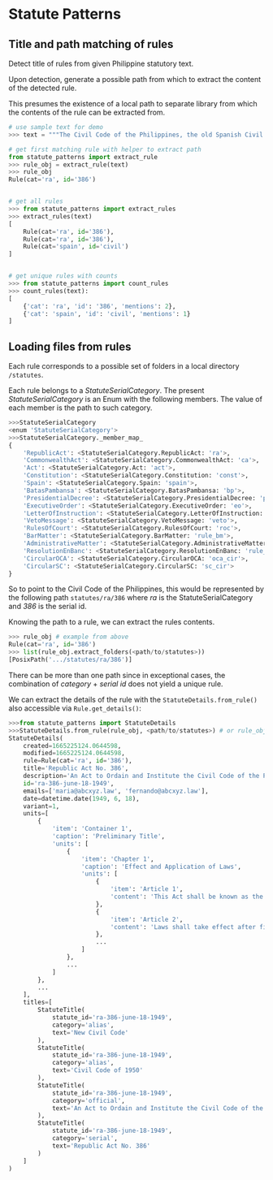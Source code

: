 # Statute Patterns

## Title and path matching of rules

Detect title of rules from given Philippine statutory text.

Upon detection, generate a possible path from which to extract the content of the detected rule.

This presumes the existence of a local path to separate library from which the contents of the rule can be extracted from.

```python
# use sample text for demo
>>> text = """The Civil Code of the Philippines, the old Spanish Civil Code; Rep Act No. 386"""

# get first matching rule with helper to extract path
from statute_patterns import extract_rule
>>> rule_obj = extract_rule(text)
>>> rule_obj
Rule(cat='ra', id='386')


# get all rules
>>> from statute_patterns import extract_rules
>>> extract_rules(text)
[
    Rule(cat='ra', id='386'),
    Rule(cat='ra', id='386'),
    Rule(cat='spain', id='civil')
]


# get unique rules with counts
>>> from statute_patterns import count_rules
>>> count_rules(text):
[
    {'cat': 'ra', 'id': '386', 'mentions': 2},
    {'cat': 'spain', 'id': 'civil', 'mentions': 1}
]
```

## Loading files from rules

Each rule corresponds to a possible set of folders in a local directory `/statutes`.

Each rule belongs to a *StatuteSerialCategory*. The present *StatuteSerialCategory* is an Enum with the following members. The value of each member is the path to such category.

```python
>>>StatuteSerialCategory
<enum 'StatuteSerialCategory'>
>>>StatuteSerialCategory._member_map_
{
    'RepublicAct': <StatuteSerialCategory.RepublicAct: 'ra'>,
    'CommonwealthAct': <StatuteSerialCategory.CommonwealthAct: 'ca'>,
    'Act': <StatuteSerialCategory.Act: 'act'>,
    'Constitution': <StatuteSerialCategory.Constitution: 'const'>,
    'Spain': <StatuteSerialCategory.Spain: 'spain'>,
    'BatasPambansa': <StatuteSerialCategory.BatasPambansa: 'bp'>,
    'PresidentialDecree': <StatuteSerialCategory.PresidentialDecree: 'pd'>,
    'ExecutiveOrder': <StatuteSerialCategory.ExecutiveOrder: 'eo'>,
    'LetterOfInstruction': <StatuteSerialCategory.LetterOfInstruction: 'loi'>,
    'VetoMessage': <StatuteSerialCategory.VetoMessage: 'veto'>,
    'RulesOfCourt': <StatuteSerialCategory.RulesOfCourt: 'roc'>,
    'BarMatter': <StatuteSerialCategory.BarMatter: 'rule_bm'>,
    'AdministrativeMatter': <StatuteSerialCategory.AdministrativeMatter: 'rule_am'>,
    'ResolutionEnBanc': <StatuteSerialCategory.ResolutionEnBanc: 'rule_reso'>,
    'CircularOCA': <StatuteSerialCategory.CircularOCA: 'oca_cir'>,
    'CircularSC': <StatuteSerialCategory.CircularSC: 'sc_cir'>
}
```

So to point to the Civil Code of the Philippines, this would be represented by the following path `statutes/ra/386` where *ra* is the StatuteSerialCategory and *386* is the serial id.

Knowing the path to a rule, we can extract the rules contents.

```python
>>> rule_obj # example from above
Rule(cat='ra', id='386')
>>> list(rule_obj.extract_folders(<path/to/statutes>))
[PosixPath('.../statutes/ra/386')]
```

There can be more than one path since in exceptional cases, the combination of *category* + *serial id* does not yield a unique rule.

We can extract the details of the rule with the `StatuteDetails.from_rule()` also accessible via `Rule.get_details()`:

```python
>>>from statute_patterns import StatuteDetails
>>>StatuteDetails.from_rule(rule_obj, <path/to/statutes>) # or rule_obj.get_details(<path/to/details>)
StatuteDetails(
    created=1665225124.0644598,
    modified=1665225124.0644598,
    rule=Rule(cat='ra', id='386'),
    title='Republic Act No. 386',
    description='An Act to Ordain and Institute the Civil Code of the Philippines',
    id='ra-386-june-18-1949',
    emails=['maria@abcxyz.law', 'fernando@abcxyz.law'],
    date=datetime.date(1949, 6, 18),
    variant=1,
    units=[
        {
            'item': 'Container 1',
            'caption': 'Preliminary Title',
            'units': [
                {
                    'item': 'Chapter 1',
                    'caption': 'Effect and Application of Laws',
                    'units': [
                        {
                            'item': 'Article 1',
                            'content': 'This Act shall be known as the "Civil Code of the Philippines." (n)\n'
                        },
                        {
                            'item': 'Article 2',
                            'content': 'Laws shall take effect after fifteen days following the completion of their publication either in the Official Gazette or in a newspaper of general circulation in the Philippines, unless it is otherwise provided. (1a)\n'
                        },
                        ...
                    ]
                },
                ...
            ]
        },
        ...
    ],
    titles=[
        StatuteTitle(
            statute_id='ra-386-june-18-1949',
            category='alias',
            text='New Civil Code'
        ),
        StatuteTitle(
            statute_id='ra-386-june-18-1949',
            category='alias',
            text='Civil Code of 1950'
        ),
        StatuteTitle(
            statute_id='ra-386-june-18-1949',
            category='official',
            text='An Act to Ordain and Institute the Civil Code of the Philippines'
        ),
        StatuteTitle(
            statute_id='ra-386-june-18-1949',
            category='serial',
            text='Republic Act No. 386'
        )
    ]
)
```

